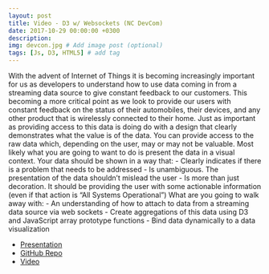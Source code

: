 ```yaml
---
layout: post
title: Video - D3 w/ Websockets (NC DevCom)
date: 2017-10-29 00:00:00 +0300
description:
img: devcon.jpg # Add image post (optional)
tags: [Js, D3, HTML5] # add tag
---
```

With the advent of Internet of Things it is becoming increasingly important for us as developers to understand how to use data coming in from a streaming data source to give constant feedback to our customers. This becoming a more critical point as we look to provide our users with constant feedback on the status of their automobiles, their devices, and any other product that is wirelessly connected to their home. Just as important as providing access to this data is doing do with a design that clearly demonstrates what the value is of the data. You can provide access to the raw data which, depending on the user, may or may not be valuable. Most likely what you are going to want to do is present the data in a visual context. Your data should be shown in a way that: - Clearly indicates if there is a problem that needs to be addressed - Is unambiguous. The presentation of the data shouldn’t mislead the user - Is more than just decoration. It should be providing the user with some actionable information (even if that action is “All Systems Operational”) What are you going to walk away with: - An understanding of how to attach to data from a streaming data source via web sockets - Create aggregations of this data using D3 and JavaScript array prototype functions - Bind data dynamically to a data visualization

* [Presentation](https://www.slideshare.net/BrianGreig6/data-collection-and-consumption)
* [GitHub Repo](https://github.com/ignoreintuition/ncdevcon_ws_d3)
* [Video](https://www.youtube.com/watch?v=Lc2TA0-gZqg&list=PLz6r7YssJoKSlZk78GeJdIlLzXcSg4w1d&t=1s&index=39)
